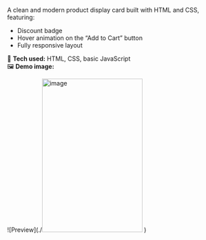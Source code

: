 A clean and modern product display card built with HTML and CSS, featuring:
- Discount badge
- Hover animation on the “Add to Cart” button
- Fully responsive layout

🔧 **Tech used:** HTML, CSS, basic JavaScript  
🖼️ **Demo image:**

![Preview](./<img width="233" height="356" alt="image" src="https://github.com/user-attachments/assets/c2bf4594-370f-45d4-81c4-73c567dbde56" />
)
